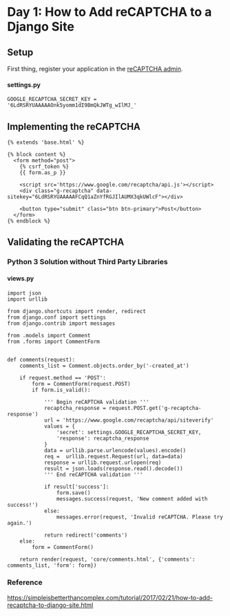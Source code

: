 # Day 1: How to Add reCAPTCHA to a Django Site

## Setup
First thing, register your application in the [reCAPTCHA admin](https://www.google.com/recaptcha/admin).

#### settings.py
```
GOOGLE_RECAPTCHA_SECRET_KEY = '6LdRSRYUAAAAAOnk5yomm1dI9BmQkJWTg_wIlMJ_'
```

## Implementing the reCAPTCHA
```
{% extends 'base.html' %}

{% block content %}
  <form method="post">
    {% csrf_token %}
    {{ form.as_p }}

    <script src='https://www.google.com/recaptcha/api.js'></script>
    <div class="g-recaptcha" data-sitekey="6LdRSRYUAAAAAFCqQ1aZnYfRGJIlAUMX3qkUWlcF"></div>

    <button type="submit" class="btn btn-primary">Post</button>
  </form>
{% endblock %}
```

## Validating the reCAPTCHA
### Python 3 Solution without Third Party Libraries
#### views.py
```
import json
import urllib

from django.shortcuts import render, redirect
from django.conf import settings
from django.contrib import messages

from .models import Comment
from .forms import CommentForm


def comments(request):
    comments_list = Comment.objects.order_by('-created_at')

    if request.method == 'POST':
        form = CommentForm(request.POST)
        if form.is_valid():

            ''' Begin reCAPTCHA validation '''
            recaptcha_response = request.POST.get('g-recaptcha-response')
            url = 'https://www.google.com/recaptcha/api/siteverify'
            values = {
                'secret': settings.GOOGLE_RECAPTCHA_SECRET_KEY,
                'response': recaptcha_response
            }
            data = urllib.parse.urlencode(values).encode()
            req =  urllib.request.Request(url, data=data)
            response = urllib.request.urlopen(req)
            result = json.loads(response.read().decode())
            ''' End reCAPTCHA validation '''

            if result['success']:
                form.save()
                messages.success(request, 'New comment added with success!')
            else:
                messages.error(request, 'Invalid reCAPTCHA. Please try again.')

            return redirect('comments')
    else:
        form = CommentForm()

    return render(request, 'core/comments.html', {'comments': comments_list, 'form': form})
```

### Reference
https://simpleisbetterthancomplex.com/tutorial/2017/02/21/how-to-add-recaptcha-to-django-site.html
